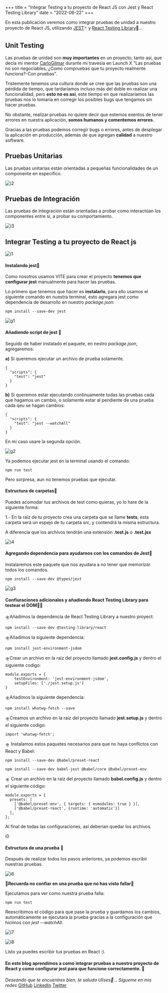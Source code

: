+++
title = "Integrar Testing a tu proyecto de React JS con Jest y React Testing Library"
date = "2022-06-22"
+++

En esta publicación veremos como integrar pruebas de unidad a nuestro proyecto de React JS, utilizando [JEST](https://jestjs.io/)🃏 y [React Testing Library](https://testing-library.com/)🐙...

<!--more-->
## Unit Testing

Las pruebas de unidad son **muy importantes** en un proyecto, tanto asi, que decía mi mentor [CarloGilmar](https://twitter.com/carlogilmar) durante mi travesía en Launch X "Las pruebas no son negociables, ¿Como compruebas que tu proyecto realmente funciona?-Con pruebas".

Tristemente tenemos una cultura donde se cree que las pruebas son una pérdida de tiempo, que tardaríamos incluso más del doble en realizar una funcionalidad, pero **esto no es asi**, este tiempo en que realizaríamos las pruebas nos lo tomaría en corregir los posibles bugs que tengamos sin hacer pruebas.

No obstante, realizar pruebas no quiere decir que estemos exentos de tener errores en nuestra aplicación, **somos humanos y comentemos errores**.

Gracias a las pruebas podemos corregir bugs o errores, antes de desplegar la aplicación en producción, además de que agregan **calidad** a nuestro software.

## Pruebas Unitarias

Las pruebas unitarias están orientadas a pequeñas funcionalidades de un componente en específico.

![i2](https://user-images.githubusercontent.com/99143567/175169220-acba6646-6cb1-4523-86b7-3730ca53ddcc.png)

## Pruebas de Integración

Las pruebas de integración están orientadas a probar como interactúan los componentes entre sí, a probar su comportamiento.

![i3](https://user-images.githubusercontent.com/99143567/175169265-86143481-df6f-4f20-8ea4-b94fcd9ebff3.png)

## Integrar Testing a tu proyecto de React js

![i1](https://user-images.githubusercontent.com/99143567/175169273-bfead16f-9cf3-4ecc-b911-dc716c0feec2.png)

#### Instalando jest🔵

Como nosotros usamos VITE para crear el proyecto **tenemos que configurar jest** manualmente para hacer las pruebas.

Lo primero que tenemos que hacer es **instalarlo**, para ello usamos el siguiente comando en nuestra terminal, esto agregara jest como dependencia de desarrollo en nuestro *package.json*:

```
npm install --save-dev jest
````

![g1](https://user-images.githubusercontent.com/99143567/175169289-d6e2139b-592d-44c2-a488-804e10bcad93.gif)

#### Añadiendo script de jest 🔵

Seguido de haber instalado el paquete, en nestro *package.json*, agregaremos:

**a)** Si queremos ejecutar un archivo de prueba solamente.

```
{
  "scripts": {
    "test": "jest"
  }
}
````

**b)** Si queremos estar ejecutando continuamente todas las pruebas cada que hagamos un cambio, o solamente estar al pendiente de una prueba cada qeu se hagan cambios:

```
{
  "scripts": {
    "test": "jest --watchAll"
  }
}
````

En mi caso usare la segunda opción.

![g2](https://user-images.githubusercontent.com/99143567/175169473-aa144ae5-663b-4ae1-861d-dfd6f3ad5cc1.gif)

Ya podemos ejecutar jest en la terminal usando el comando:

```
npm run test
```

Pero sorpresa, aun no tenemos pruebas que ejecutar.

#### Estructura de carpetas🔵

Puedes acomodar tus archivos de test como quieras, yo lo hare de la siguiente forma:

1.- En la raíz de tu proyecto crea una carpeta que se llame **tests**, esta carpeta será un espejo de tu carpeta *src*, y contendrá la misma estructura.

A diferencia que los archivos tendrán una extensión **.test.js** o **.test.jsx**

![i4](https://user-images.githubusercontent.com/99143567/175169592-b50c4524-6806-4e3c-99f7-f01328c024e0.JPG)

#### Agregando dependencia para ayudarnos con los comandos de Jest🔵

Instalaremos este paquete que nos ayudara a no tener que memorizar todos los comandos.

```
npm install --save-dev @types/jest
```

![g3](https://user-images.githubusercontent.com/99143567/175169605-f3d64b0b-91fb-4037-981b-878e60d2e2ba.gif)

#### Confiuraciones adicionales y añadiendo React Testing Library para testear el DOM🐙🔵

🛸Añadimos la dependencia de React Testing Library a nuestro proyect:

```
npm install --save-dev @testing-library/react
```

🛸Añadimos la siguiente dependencia:
```
npm install jest-environment-jsdom
```

🛸Crear un archivo en la raiz del proyecto llamado **jest.config.js** y dentro el siguiente codigo:


```
module.exports = {
    testEnvironment: 'jest-environment-jsdom',
    setupFiles: ['./jest.setup.js']
}
```

🛸Añadimos la siguiente dependencia:


```
npm install whatwg-fetch --save
```

🛸Creamos un archivo en la raiz del proyecto llamado **jest.setup.js** y dentro el siguiente codigo:


```
import 'whatwg-fetch';
```

🛸 Instalamos estos paquetes necesarios para que no haya conflictos con React y Babel:

```
npm install --save-dev @babel/preset-react
```

```
npm install --save-dev babel-jest @babel/core @babel/preset-env
```

🛸 Crear un archivo en la raiz del proyecto llamado **babel.config.js** y dentro el siguiente código:

```
module.exports = {
  presets: [
    ['@babel/preset-env', { targets: { esmodules: true } }],
    ['@babel/preset-react', {runtime: 'automatic'}]
  ],
};
```

Al final de todas las configuraciones, asi deberian quedar los archivos.

i0

#### Estructura de una prueba 🔵

Después de realizar todos los pasos anteriores, ya podemos escribir nuestras pruebas.

![i6](https://user-images.githubusercontent.com/99143567/175169644-857df844-1f84-44d6-af46-9f0078d9d346.JPG)

**🚨Recuerda no confiar en una prueba que no has visto fallar🚨**

Ejecutamos para ver como nuestra prueba falla:

```
npm run test
```

Reescribimos el código para que pase la prueba y guardamos los cambios, automáticamente se ejecutara la prueba gracias a la configuración que hicimos con *jest --watchAll*.

![i7](https://user-images.githubusercontent.com/99143567/175169672-132a8848-4ccd-42f4-af53-32526e61b219.JPG)

![i8](https://user-images.githubusercontent.com/99143567/175169679-5ad5cc47-8ba4-4233-80c7-07f885197684.JPG)

Listo ya puedes escribir tus pruebas en React :).

#### En este blog aprendimos a como integrar pruebas a nuestro proyecto de React y como configurar jest para que funcione correctamente. 🚀

*Deseando que te encuentres bien, te saluda Ulises🤵...*
*Sígueme en mis redes*
[GitHub](https://github.com/UlisesOrnelasR)
[LinkedIn](https://www.linkedin.com/in/ulises-ornelas/)
[Twitter](https://twitter.com/UlisesOrnelass)

